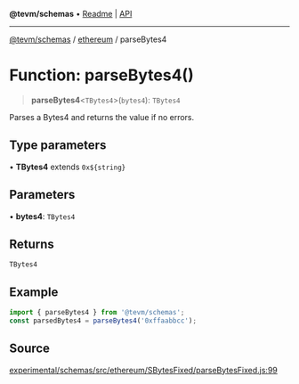 **@tevm/schemas** • [Readme](../../README.md) \| [API](../../modules.md)

***

[@tevm/schemas](../../README.md) / [ethereum](../README.md) / parseBytes4

# Function: parseBytes4()

> **parseBytes4**\<`TBytes4`\>(`bytes4`): `TBytes4`

Parses a Bytes4 and returns the value if no errors.

## Type parameters

• **TBytes4** extends ```0x${string}```

## Parameters

• **bytes4**: `TBytes4`

## Returns

`TBytes4`

## Example

```ts
import { parseBytes4 } from '@tevm/schemas';
const parsedBytes4 = parseBytes4('0xffaabbcc');
```

## Source

[experimental/schemas/src/ethereum/SBytesFixed/parseBytesFixed.js:99](https://github.com/evmts/tevm-monorepo/blob/main/experimental/schemas/src/ethereum/SBytesFixed/parseBytesFixed.js#L99)
